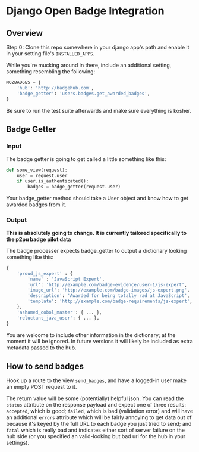 # Django Open Badge Integration

## Overview
Step 0: Clone this repo somewhere in your django app's path and enable it in
your setting file's `INSTALLED_APPS`.

While you're mucking around in there, include an additional setting, something
resembling the following:

```python    
MOZBADGES = {
    'hub': 'http://badgehub.com',
    'badge_getter': 'users.badges.get_awarded_badges',
}
```

Be sure to run the test suite afterwards and make sure everything is kosher.

## Badge Getter

### Input
The badge getter is going to get called a little something like this:

```python
def some_view(request):
    user = request.user
    if user.is_authenticated():
        badges = badge_getter(request.user)
```

Your badge_getter method should take a User object and know how to get awarded
badges from it.

### Output

**This is absolutely going to change. It is currently tailored specifically to
  the p2pu badge pilot data**

The badge processer expects badge_getter to output a dictionary looking something like this:

```python
{
    'proud_js_expert' : {
        'name' : 'JavaScript Expert',
        'url': 'http://example.com/badge-evidence/user-1/js-expert',
        'image_url': 'http://example.com/badge-images/js-expert.png',
        'description': 'Awarded for being totally rad at JavaScript',
        'template': 'http://example.com/badge-requirements/js-expert',
    },
    'ashamed_cobol_master': { ... },
    'reluctant_java_user': { ... },
}
```
You are welcome to include other information in the dictionary; at the moment
it will be ignored. In future versions it will likely be included as extra
metadata passed to the hub.

## How to send badges

Hook up a route to the view `send_badges`, and have a logged-in user make an
empty POST request to it.

The return value will be some (potentially) helpful json. You can read the
`status` attribute on the response payload and expect one of three results:
`accepted`, which is good; `failed`, which is bad (validation error) and will
have an additional `errors` attribute which will be fairly annoying to get
data out of because it's keyed by the full URL to each badge you just tried to
send; and `fatal` which is really bad and indicates either sort of server
failure on the hub side (or you specified an valid-looking but bad uri for the
hub in your settings).
